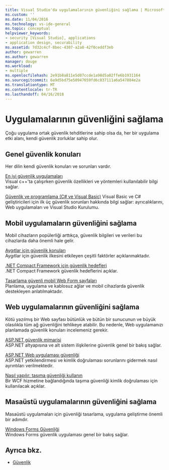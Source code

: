```yaml
---
title: Visual Studio'da uygulamalarının güvenliğini sağlama | Microsoft Docs
ms.custom: ''
ms.date: 11/04/2016
ms.technology: vs-ide-general
ms.topic: conceptual
helpviewer_keywords:
- security [Visual Studio], applications
- application design, securability
ms.assetid: 7d32c4cf-8bec-4307-a2a8-42f0ceddf3eb
author: gewarren
ms.author: gewarren
manager: douge
ms.workload:
- multiple
ms.openlocfilehash: 2e91b8a811e5d07ccde1a98d5a02ffe6b1931164
ms.sourcegitcommit: 6a9d5bd75e50947659fd6c837111a6a547884e2a
ms.translationtype: MT
ms.contentlocale: tr-TR
ms.lasthandoff: 04/16/2018
---
```

# <a name="securing-applications"></a>Uygulamalarının güvenliğini sağlama

Çoğu uygulama ortak güvenlik tehditlerine sahip olsa da, her bir uygulama etki alanı, kendi güvenlik zorluklar sahip olur.  
  
## <a name="general-security-considerations"></a>Genel güvenlik konuları  
 Her dilin kendi güvenlik konuları ve sorunları vardır.  
  
 [En iyi güvenlik uygulamaları](/cpp/top/security-best-practices-for-cpp)  
 Visual c++'ta çalışırken güvenlik özellikleri ve yöntemleri kullanılabilir bilgi sağlar.  
  
 [Güvenlik ve programlama (C# ve Visual Basic)](https://msdn.microsoft.com/library/ms233782(v=vs.100).aspx)  
 Visual Basic ve C# geliştiricileri için ilk üç güvenlik sorunları hakkında bilgi sağlar: ayrıcalıklarını, Web uygulamaları ve Visual Studio Kurulumu.  
  
## <a name="securing-mobile-applications"></a>Mobil uygulamaların güvenliğini sağlama  
 Mobil cihazların popülerliği arttıkça, güvenlik bilgileri ve verileri bu cihazlarda daha önemli hale gelir.  
  
 [Aygıtlar için güvenlik konuları](http://msdn.microsoft.com/45fab484-8718-452e-8210-04fda3c6cb87)  
 Aygıtlar için güvenlik ilkesini etkileyen çeşitli faktörler açıklanmaktadır.  
  
 [.NET Compact Framework için güvenlik hedefleri](http://msdn.microsoft.com/64ac2770-e2bc-40a3-abbf-56c8a2c0e364)  
 .NET Compact Framework güvenlik hedeflerini açıklar.  
  
 [Tasarlama güvenli mobil Web Form sayfaları](http://msdn.microsoft.com/b69727c1-f81f-4221-a116-8f92f769365f)  
 Planlama, uygulama ve kablosuz ağlar ve mobil cihazlarda güvenlik destekleyen anlatılmaktadır.  
  
## <a name="securing-web-applications"></a>Web uygulamalarının güvenliğini sağlama  
 Kötü yazılmış bir Web sayfası bütünlük ve bütün bir sunucunun ve büyük olasılıkla tüm ağ güvenliğini tehlikeye atabilir. Bu nedenle, Web uygulamanızı planlamada güvenlik konuları incelemeniz gerekir.  
  
 [ASP.NET güvenlik mimarisi](http://msdn.microsoft.com/Library/c34d6f4f-f64d-4697-bd32-02dd2ddf726f)  
 ASP.NET altyapısına ve alt sistem ilişkilerine güvenlik genel bir bakış sağlar.  
  
 [ASP.NET Web uygulaması güvenliği](http://msdn.microsoft.com/Library/658d0430-1644-4744-b52d-08b0d6fcacb8)  
 ASP.NET yetkilendirmesi ve kimlik doğrulaması sorunlarını gidermek nasıl ayrıntıları verilmektedir.  
  
 [Nasıl yapılır: taşıma güvenliği kullanın](http://msdn.microsoft.com/16210e41-5492-4cc8-9002-7366b1fc7297)  
 Bir WCF hizmetine bağlandığında taşıma güvenliği kimlik doğrulaması için kullanılacak açıklar.  
  
## <a name="securing-desktop-applications"></a>Masaüstü uygulamalarının güvenliğini sağlama  
 Masaüstü uygulamaları için güvenliği tasarlama, uygulama geliştirme önemli bir adımdır.  
  
 [Windows Forms Güvenliği](/dotnet/framework/winforms/windows-forms-security)  
 Windows Forms güvenlik uygulaması genel bir bakış sağlar.  
  
## <a name="see-also"></a>Ayrıca bkz.

- [Güvenlik](../ide/security-in-visual-studio.md)